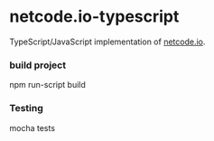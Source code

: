 # netcode.io-typescript

TypeScript/JavaScript implementation of [netcode.io](http://netcode.io).

### build project

npm run-script build

### Testing

mocha tests
